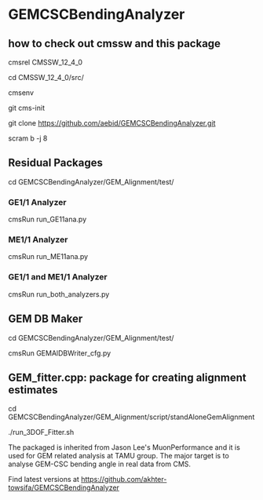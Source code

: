 # GEMCSCBendingAnalyzer

## how to check out cmssw and this package
cmsrel CMSSW_12_4_0

cd CMSSW_12_4_0/src/

cmsenv

git cms-init

git clone https://github.com/aebid/GEMCSCBendingAnalyzer.git

scram b -j 8

## Residual Packages
cd GEMCSCBendingAnalyzer/GEM_Alignment/test/
### GE1/1 Analyzer
cmsRun run_GE11ana.py
### ME1/1 Analyzer
cmsRun run_ME11ana.py
### GE1/1 and ME1/1 Analyzer
cmsRun run_both_analyzers.py

## GEM DB Maker
cd GEMCSCBendingAnalyzer/GEM_Alignment/test/

cmsRun GEMAlDBWriter_cfg.py

## GEM_fitter.cpp: package for creating alignment estimates

cd GEMCSCBendingAnalyzer/GEM_Alignment/script/standAloneGemAlignment

./run_3DOF_Fitter.sh







The packaged is inherited from Jason Lee's MuonPerformance and it is used for GEM related analysis at TAMU group. The major target is to analyse
GEM-CSC bending angle in real data from CMS.

Find latest versions at https://github.com/akhter-towsifa/GEMCSCBendingAnalyzer
